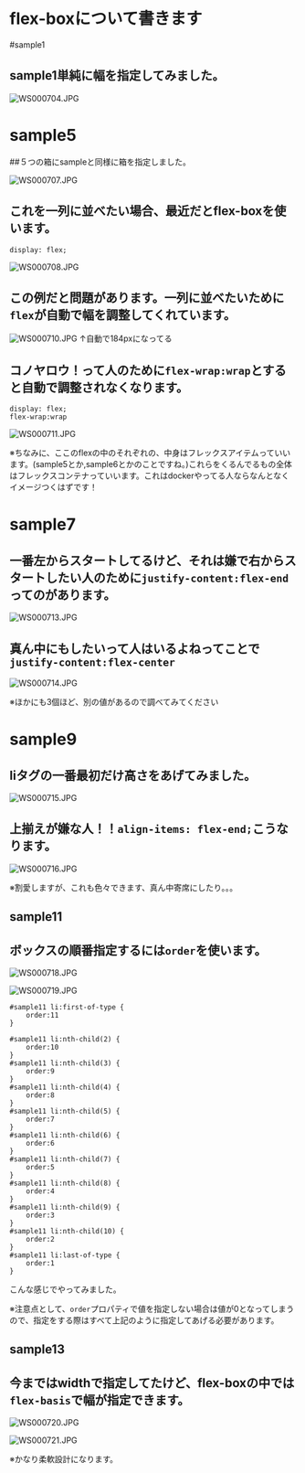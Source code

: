 # flex-boxについて書きます

#sample1

## sample1単純に幅を指定してみました。
![WS000704.JPG](.\img\WS000704.JPG)


# sample5

##５つの箱にsampleと同様に箱を指定しました。


![WS000707.JPG](.\img\WS000707.JPG)

## これを一列に並べたい場合、最近だとflex-boxを使います。

```
display: flex;
```
![WS000708.JPG](.\img\WS000708.JPG)


## この例だと問題があります。一列に並べたいために`flex`が自動で幅を調整してくれています。

![WS000710.JPG](.\img\WS000710.JPG)
↑自動で184pxになってる

## コノヤロウ！って人のために`flex-wrap:wrap`とすると自動で調整されなくなります。
```
display: flex;
flex-wrap:wrap
```

![WS000711.JPG](.\img\WS000711.JPG)


※ちなみに、ここのflexの中のそれぞれの、中身はフレックスアイテムっていいます。(sample5とか,sample6とかのことですね。)これらをくるんでるもの全体はフレックスコンテナっていいます。これはdockerやってる人ならなんとなくイメージつくはずです！

# sample7
## 一番左からスタートしてるけど、それは嫌で右からスタートしたい人のために`justify-content:flex-end`ってのがあります。

![WS000713.JPG](.\img\WS000713.JPG)

## 真ん中にもしたいって人はいるよねってことで`justify-content:flex-center`

![WS000714.JPG](.\img\WS000714.JPG)

※ほかにも3個ほど、別の値があるので調べてみてください


# sample9
## liタグの一番最初だけ高さをあげてみました。

![WS000715.JPG](.\img\WS000715.JPG)
## 上揃えが嫌な人！！`align-items: flex-end;`こうなります。
![WS000716.JPG](.\img\WS000716.JPG)

※割愛しますが、これも色々できます、真ん中寄席にしたり。。。


## sample11
## ボックスの順番指定するには`order`を使います。


![WS000718.JPG](.\img\WS000718.JPG)

![WS000719.JPG](.\img\WS000719.JPG)
```
#sample11 li:first-of-type {
	order:11
}

#sample11 li:nth-child(2) {
	order:10
}
#sample11 li:nth-child(3) {
	order:9
}
#sample11 li:nth-child(4) {
	order:8
}
#sample11 li:nth-child(5) {
	order:7
}
#sample11 li:nth-child(6) {
	order:6
}
#sample11 li:nth-child(7) {
	order:5
}
#sample11 li:nth-child(8) {
	order:4
}
#sample11 li:nth-child(9) {
	order:3
}
#sample11 li:nth-child(10) {
	order:2
}
#sample11 li:last-of-type {
    order:1
}
```

こんな感じでやってみました。

※注意点として、`order`プロパティで値を指定しない場合は値が0となってしまうので、指定をする際はすべて上記のように指定してあげる必要があります。


## sample13
## 今まではwidthで指定してたけど、flex-boxの中では`flex-basis`で幅が指定できます。


![WS000720.JPG](.\img\WS000720.JPG)

![WS000721.JPG](.\img\WS000721.JPG)

※かなり柔軟設計になります。
